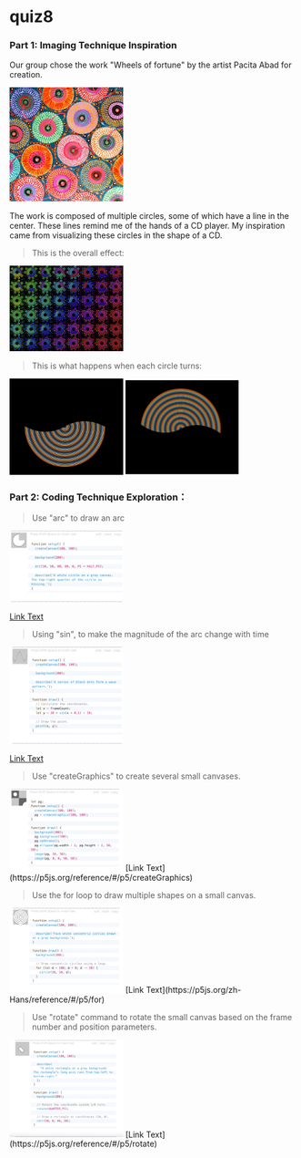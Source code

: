 # quiz8
### Part 1: Imaging Technique Inspiration
Our group chose the work "Wheels of fortune" by the artist Pacita Abad for creation.

<img src="assets/Wheels.jpg" width="200px">

The work is composed of multiple circles, some of which have a line in the center. These lines remind me of the hands of a CD player. My inspiration came from visualizing these circles in the shape of a CD.


>This is the overall effect:
 <div align=centre><img src="assets/image3.png" width="200px">


>This is what happens when each circle turns:

<img src="assets/image2.png" width="200px">  <img src="assets/image1.png" width="200px">



### Part 2: Coding Technique Exploration：
>Use "arc" to draw an arc

<img src="assets/arc.png" width="200px">

[Link Text](https://p5js.org/reference/#/p5/arc)

>Using "sin", to make the magnitude of the arc change with time

<img src="assets/sin.png" width="200px">

[Link Text](https://p5js.org/reference/#/p5/sin)

>Use "createGraphics" to create several small canvases.

<img src="assets/creatCancas.png" width="200px">
[Link Text](https://p5js.org/reference/#/p5/createGraphics)

>Use the for loop to draw multiple shapes on a small canvas.

<img src="assets/for.png" width="200px">
[Link Text](https://p5js.org/zh-Hans/reference/#/p5/for)

>Use "rotate" command to rotate the small canvas based on the frame number and position parameters.

<img src="assets/rotate.png" width="200px">
[Link Text](https://p5js.org/reference/#/p5/rotate)
